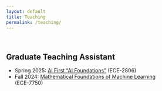```yaml
---
layout: default
title: Teaching
permalink: /teaching/
---
```


<h1 id="teaching"></h1>

<h2 style="margin: 60px 0px -15px;">Graduate Teaching Assistant</h2>
<br>

<div class="justify-text-70">
  <ul>
    <li>
      Spring 2025: <a href="https://bpb-us-e1.wpmucdn.com/sites.gatech.edu/dist/8/675/files/2024/12/Spring2025-ECE2806-AI-First-AI-Foundations-syllabus.pdf">AI First “AI Foundations”</a> (ECE-2806)
    </li>
    <li>
      Fall 2024: <a href="https://sites.gatech.edu/mfml-fall-2023/">Mathematical Foundations of Machine Learning</a>
      <div>(ECE-7750)</div>
    </li>
  </ul>
</div>

